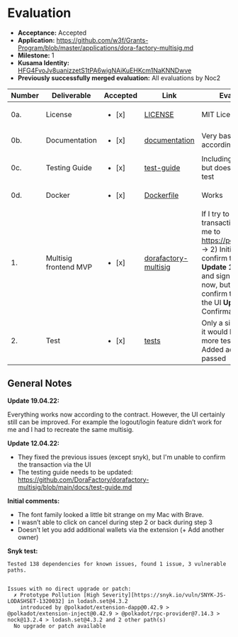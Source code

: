 # Evaluation

- **Acceptance:** Accepted
- **Application:** https://github.com/w3f/Grants-Program/blob/master/applications/dora-factory-multisig.md
- **Milestone:** 1
- **Kusama Identity:** [HFG4FvoJv8uanizzetS1tPA6wigNAiKuEHKcm1NaKNNDwve](https://polkascan.io/pre/kusama/account/HFG4FvoJv8uanizzetS1tPA6wigNAiKuEHKcm1NaKNNDwve)
- **Previously successfully merged evaluation:** All evaluations by Noc2

| Number | Deliverable           | Accepted               | Link                                                                                                 | Evaluation Notes                                                                                                                                                                                                                                                                                         |
| ------ | --------------------- | ---------------------- | ---------------------------------------------------------------------------------------------------- | -------------------------------------------------------------------------------------------------------------------------------------------------------------------------------------------------------------------------------------------------------------------------------------------------------- |
| 0a.    | License               | <ul><li>[x] </li></ul> | [LICENSE](https://github.com/DoraFactory/dorafactory-multisig/blob/main/LICENSE)                     | MIT License                                                                                                                                                                                                                                                                                              |
| 0b.    | Documentation         | <ul><li>[x] </li></ul> | [documentation](https://github.com/DoraFactory/dorafactory-multisig/blob/main/docs/documentation.md) | Very basic docs, but according to the contract                                                                                                                                                                                                                                                           |
| 0c.    | Testing Guide         | <ul><li>[x] </li></ul> | [test-guide](https://github.com/DoraFactory/dorafactory-multisig/blob/main/docs/test-guide.md)       | Including images, works, but doesn't describe unit test                                                                                                                                                                                                                                                  |
| 0d.    | Docker                | <ul><li>[x] </li></ul> | [Dockerfile](https://github.com/DoraFactory/dorafactory-multisig/blob/main/Dockerfile)               | Works                                                                                                                                                                                                                                                                                                    |
| 1.     | Multisig frontend MVP | <ul><li>[x] </li></ul> | [dorafactory-multisig](https://github.com/DoraFactory/dorafactory-multisig/)                         | If I try to create a transaction it just forwards me to https://polkadot.js.org/apps! -> 2) Initiate, sign, and confirm transactions **Update 12.04.22:** Initiate and sign transaction works now, but it doesn't let you confirm the transaction via the UI **Update 19.04.22:** Confirmation works now |
| 2.     | Test                  | <ul><li>[x] </li></ul> | [tests](https://github.com/DoraFactory/dorafactory-multisig/tree/main/src/tests)                     | Only a single test, in general it would be nice to have more test **Update 12.04.22:** Added additional tests, all passed                                                                                                                                                                                |

## General Notes

**Update 19.04.22:**

Everything works now according to the contract. However, the UI certainly still can be improved. For example the logout/login feature didn’t work for me and I had to recreate the same multisig.

**Update 12.04.22:**

- They fixed the previous issues (except snyk), but I'm unable to confirm the transaction via the UI
- The testing guide needs to be updated: https://github.com/DoraFactory/dorafactory-multisig/blob/main/docs/test-guide.md

**Initial comments:**

- The font family looked a little bit strange on my Mac with Brave.
- I wasn’t able to click on cancel during step 2 or back during step 3
- Doesn’t let you add additional wallets via the extension (+ Add another owner)

**Snyk test:**

```
Tested 138 dependencies for known issues, found 1 issue, 3 vulnerable paths.


Issues with no direct upgrade or patch:
  ✗ Prototype Pollution [High Severity][https://snyk.io/vuln/SNYK-JS-LODASHSET-1320032] in lodash.set@4.3.2
    introduced by @polkadot/extension-dapp@0.42.9 > @polkadot/extension-inject@0.42.9 > @polkadot/rpc-provider@7.14.3 > nock@13.2.4 > lodash.set@4.3.2 and 2 other path(s)
  No upgrade or patch available
```
